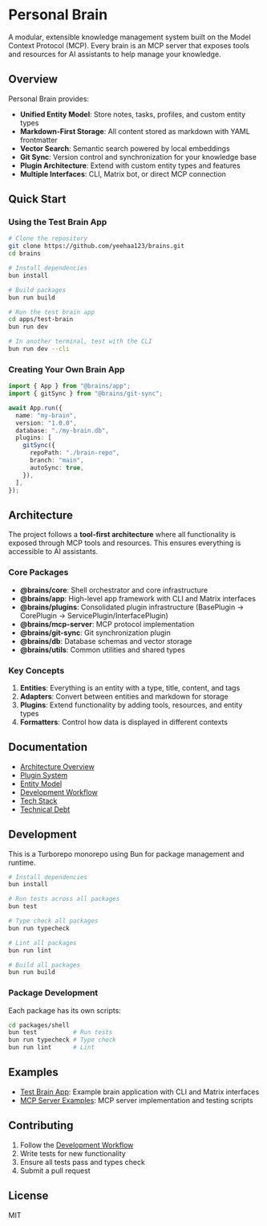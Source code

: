 # Personal Brain

A modular, extensible knowledge management system built on the Model Context Protocol (MCP). Every brain is an MCP server that exposes tools and resources for AI assistants to help manage your knowledge.

## Overview

Personal Brain provides:

- **Unified Entity Model**: Store notes, tasks, profiles, and custom entity types
- **Markdown-First Storage**: All content stored as markdown with YAML frontmatter
- **Vector Search**: Semantic search powered by local embeddings
- **Git Sync**: Version control and synchronization for your knowledge base
- **Plugin Architecture**: Extend with custom entity types and features
- **Multiple Interfaces**: CLI, Matrix bot, or direct MCP connection

## Quick Start

### Using the Test Brain App

```bash
# Clone the repository
git clone https://github.com/yeehaa123/brains.git
cd brains

# Install dependencies
bun install

# Build packages
bun run build

# Run the test brain app
cd apps/test-brain
bun run dev

# In another terminal, test with the CLI
bun run dev --cli
```

### Creating Your Own Brain App

```typescript
import { App } from "@brains/app";
import { gitSync } from "@brains/git-sync";

await App.run({
  name: "my-brain",
  version: "1.0.0",
  database: "./my-brain.db",
  plugins: [
    gitSync({
      repoPath: "./brain-repo",
      branch: "main",
      autoSync: true,
    }),
  ],
});
```

## Architecture

The project follows a **tool-first architecture** where all functionality is exposed through MCP tools and resources. This ensures everything is accessible to AI assistants.

### Core Packages

- **@brains/core**: Shell orchestrator and core infrastructure
- **@brains/app**: High-level app framework with CLI and Matrix interfaces
- **@brains/plugins**: Consolidated plugin infrastructure (BasePlugin → CorePlugin → ServicePlugin/InterfacePlugin)
- **@brains/mcp-server**: MCP protocol implementation
- **@brains/git-sync**: Git synchronization plugin
- **@brains/db**: Database schemas and vector storage
- **@brains/utils**: Common utilities and shared types

### Key Concepts

1. **Entities**: Everything is an entity with a type, title, content, and tags
2. **Adapters**: Convert between entities and markdown for storage
3. **Plugins**: Extend functionality by adding tools, resources, and entity types
4. **Formatters**: Control how data is displayed in different contexts

## Documentation

- [Architecture Overview](docs/architecture-overview.md)
- [Plugin System](docs/plugin-system.md)
- [Entity Model](docs/entity-model.md)
- [Development Workflow](docs/development-workflow.md)
- [Tech Stack](docs/tech-stack.md)
- [Technical Debt](docs/technical-debt.md)

## Development

This is a Turborepo monorepo using Bun for package management and runtime.

```bash
# Install dependencies
bun install

# Run tests across all packages
bun test

# Type check all packages
bun run typecheck

# Lint all packages
bun run lint

# Build all packages
bun run build
```

### Package Development

Each package has its own scripts:

```bash
cd packages/shell
bun test          # Run tests
bun run typecheck # Type check
bun run lint      # Lint
```

## Examples

- [Test Brain App](apps/test-brain): Example brain application with CLI and Matrix interfaces
- [MCP Server Examples](examples/): MCP server implementation and testing scripts

## Contributing

1. Follow the [Development Workflow](docs/development-workflow.md)
2. Write tests for new functionality
3. Ensure all tests pass and types check
4. Submit a pull request

## License

MIT
